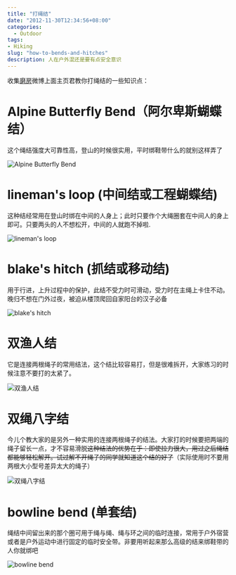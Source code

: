 ```yaml
---
title: "打绳结"
date: "2012-11-30T12:34:56+08:00"
categories:
  - Outdoor
tags:
- Hiking
slug: "how-to-bends-and-hitches"
description: 人在户外混还是要有点安全意识
---
```


收集[磨房](https://weibo.com/1819732165)微博上面主页君教你打绳结的一些知识点：

# Alpine Butterfly Bend（阿尔卑斯蝴蝶结）

这个绳结强度大可靠性高，登山的时候很实用，平时绑鞋带什么的就别这样弄了

![Alpine Butterfly
Bend](http://ww2.sinaimg.cn/bmiddle/6c76e8c5jw1dyvsxbmdbjg.gif)

# lineman's loop (中间结或工程蝴蝶结)

这种结经常用在登山时绑在中间的人身上；此时只要作个大绳圈套在中间人的身上即可。只要两头的人不想松开，中间的人就跑不掉啦.

![lineman's
loop](http://ww2.sinaimg.cn/bmiddle/6c76e8c5jw1dz1crmzgl5g.gif)

# blake's hitch (抓结或移动结)

用于行进，上升过程中的保护，此结不受力时可滑动，受力时在主绳上卡住不动。晚归不想在门外过夜，被迫从楼顶爬回自家阳台的汉子必备

![blake's
hitch](http://ww4.sinaimg.cn/bmiddle/6c76e8c5jw1dz2oxc2g6ag.gif)

# 双渔人结

它是连接两根绳子的常用结法，这个结比较容易打，但是很难拆开，大家练习的时候注意不要打的太紧了。

![双渔人结](http://ww2.sinaimg.cn/bmiddle/6c76e8c5jw1dz3mi2ddkzg.gif)

# 双绳八字结

今儿个教大家的是另外一种实用的连接两根绳子的结法。大家打的时候要把两端的绳子留长一点，才不容易滑脱~~这种结法的优势在于：即使拉力很大，用过之后绳结都能够轻松解开。试过解不开绳子的同学就知道这个结的好了~~（实际使用时不要用两根大小型号差异太大的绳子）

![双绳八字结](http://ww4.sinaimg.cn/bmiddle/6c76e8c5jw1dz52enzvd7g.gif)

# bowline bend (单套结)

绳结中间留出来的那个圈可用于绳与绳、绳与环之间的临时连接，常用于户外宿营或者是户外运动中进行固定的临时安全带。非要用听起来那么高级的结来绑鞋带的人你就绑吧

![bowline
bend](http://ww1.sinaimg.cn/bmiddle/6c76e8c5gw1dz68igt76pg.gif)
